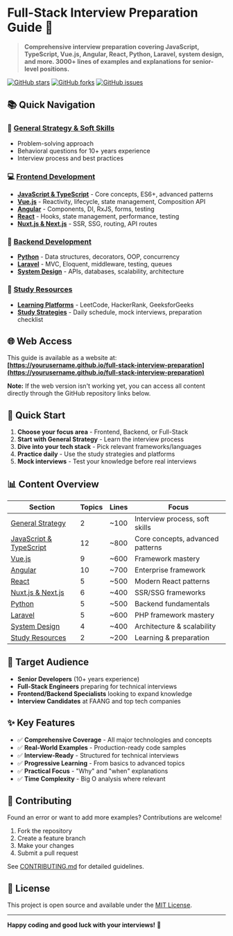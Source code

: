 # Full-Stack Interview Preparation Guide 🚀

> **Comprehensive interview preparation covering JavaScript, TypeScript, Vue.js, Angular, React, Python, Laravel, system design, and more. 3000+ lines of examples and explanations for senior-level positions.**

[![GitHub stars](https://img.shields.io/github/stars/yourusername/full-stack-interview-preparation?style=social)](https://github.com/yourusername/full-stack-interview-preparation)
[![GitHub forks](https://img.shields.io/github/forks/yourusername/full-stack-interview-preparation?style=social)](https://github.com/yourusername/full-stack-interview-preparation)
[![GitHub issues](https://img.shields.io/github/issues/yourusername/full-stack-interview-preparation)](https://github.com/yourusername/full-stack-interview-preparation/issues)

## 📚 Quick Navigation

### 🎯 [General Strategy & Soft Skills](docs/general/interview-strategy.md)
- Problem-solving approach
- Behavioral questions for 10+ years experience
- Interview process and best practices

### 💻 [Frontend Development](docs/frontend/)
- **[JavaScript & TypeScript](docs/frontend/javascript-typescript.md)** - Core concepts, ES6+, advanced patterns
- **[Vue.js](docs/frontend/vuejs.md)** - Reactivity, lifecycle, state management, Composition API
- **[Angular](docs/frontend/angular.md)** - Components, DI, RxJS, forms, testing
- **[React](docs/frontend/react.md)** - Hooks, state management, performance, testing
- **[Nuxt.js & Next.js](docs/frontend/nuxt-nextjs.md)** - SSR, SSG, routing, API routes

### 🔧 [Backend Development](docs/backend/)
- **[Python](docs/backend/python.md)** - Data structures, decorators, OOP, concurrency
- **[Laravel](docs/backend/laravel.md)** - MVC, Eloquent, middleware, testing, queues
- **[System Design](docs/backend/system-design.md)** - APIs, databases, scalability, architecture

### 📖 [Study Resources](docs/resources/)
- **[Learning Platforms](docs/resources/learning-platforms.md)** - LeetCode, HackerRank, GeeksforGeeks
- **[Study Strategies](docs/resources/study-strategies.md)** - Daily schedule, mock interviews, preparation checklist

## 🌐 Web Access

This guide is available as a website at: **[https://yourusername.github.io/full-stack-interview-preparation](https://yourusername.github.io/full-stack-interview-preparation)**

**Note:** If the web version isn't working yet, you can access all content directly through the GitHub repository links below.

## 🚀 Quick Start

1. **Choose your focus area** - Frontend, Backend, or Full-Stack
2. **Start with General Strategy** - Learn the interview process
3. **Dive into your tech stack** - Pick relevant frameworks/languages
4. **Practice daily** - Use the study strategies and platforms
5. **Mock interviews** - Test your knowledge before real interviews

## 📊 Content Overview

| Section | Topics | Lines | Focus |
|---------|--------|-------|-------|
| [General Strategy](docs/general/interview-strategy.md) | 2 | ~100 | Interview process, soft skills |
| [JavaScript & TypeScript](docs/frontend/javascript-typescript.md) | 12 | ~800 | Core concepts, advanced patterns |
| [Vue.js](docs/frontend/vuejs.md) | 9 | ~600 | Framework mastery |
| [Angular](docs/frontend/angular.md) | 10 | ~700 | Enterprise framework |
| [React](docs/frontend/react.md) | 5 | ~500 | Modern React patterns |
| [Nuxt.js & Next.js](docs/frontend/nuxt-nextjs.md) | 6 | ~400 | SSR/SSG frameworks |
| [Python](docs/backend/python.md) | 5 | ~500 | Backend fundamentals |
| [Laravel](docs/backend/laravel.md) | 5 | ~600 | PHP framework mastery |
| [System Design](docs/backend/system-design.md) | 4 | ~400 | Architecture & scalability |
| [Study Resources](docs/resources/) | 2 | ~200 | Learning & preparation |

## 🎯 Target Audience

- **Senior Developers** (10+ years experience)
- **Full-Stack Engineers** preparing for technical interviews
- **Frontend/Backend Specialists** looking to expand knowledge
- **Interview Candidates** at FAANG and top tech companies

## ✨ Key Features

- ✅ **Comprehensive Coverage** - All major technologies and concepts
- ✅ **Real-World Examples** - Production-ready code samples
- ✅ **Interview-Ready** - Structured for technical interviews
- ✅ **Progressive Learning** - From basics to advanced topics
- ✅ **Practical Focus** - "Why" and "when" explanations
- ✅ **Time Complexity** - Big O analysis where relevant

## 🤝 Contributing

Found an error or want to add more examples? Contributions are welcome!

1. Fork the repository
2. Create a feature branch
3. Make your changes
4. Submit a pull request

See [CONTRIBUTING.md](CONTRIBUTING.md) for detailed guidelines.

## 📄 License

This project is open source and available under the [MIT License](LICENSE).

---

**Happy coding and good luck with your interviews!** 🎉
